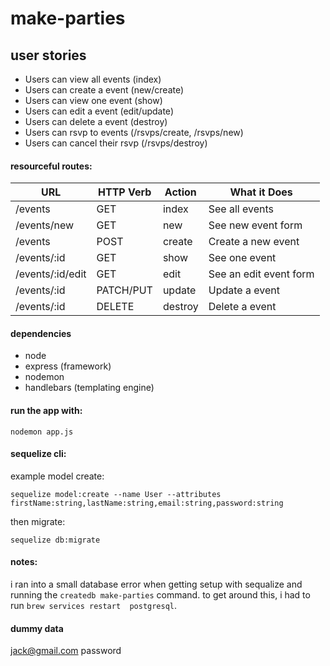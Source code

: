# make-parties

## user stories

- Users can view all events (index)
- Users can create a event (new/create)
- Users can view one event (show)
- Users can edit a event (edit/update)
- Users can delete a event (destroy)
- Users can rsvp to events (/rsvps/create, /rsvps/new)
- Users can cancel their rsvp (/rsvps/destroy)

#### resourceful routes:

| URL              | HTTP Verb | Action  | What it Does           |
| ---------------- | --------- | ------- | ---------------------- |
| /events          | GET       | index   | See all events         |
| /events/new      | GET       | new     | See new event form     |
| /events          | POST      | create  | Create a new event     |
| /events/:id      | GET       | show    | See one event          |
| /events/:id/edit | GET       | edit    | See an edit event form |
| /events/:id      | PATCH/PUT | update  | Update a event         |
| /events/:id      | DELETE    | destroy | Delete a event         |

#### dependencies

- node
- express (framework)
- nodemon
- handlebars (templating engine)

#### run the app with:

`nodemon app.js`

#### sequelize cli:

example model create:

`sequelize model:create --name User --attributes firstName:string,lastName:string,email:string,password:string`

then migrate:

`sequelize db:migrate`

#### notes:

i ran into a small database error when getting setup with sequalize and running the `createdb make-parties` command. to get around this, i had to run `brew services restart  postgresql`.

#### dummy data

jack@gmail.com
password
